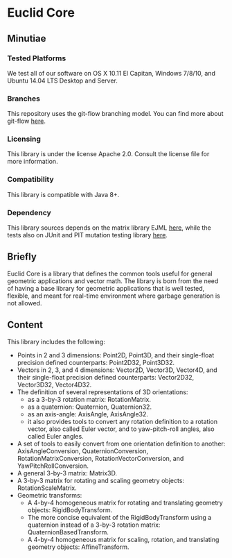 # Euclid Core

## Minutiae

### Tested Platforms
We test all of our software on OS X 10.11 El Capitan, Windows 7/8/10, and Ubuntu 14.04 LTS Desktop and Server.

### Branches
This repository uses the git-flow branching model. You can find more about git-flow [here](https://www.atlassian.com/git/tutorials/comparing-workflows/feature-branch-workflow).

### Licensing
This library is under the license Apache 2.0. Consult the license file for more information.

### Compatibility
This library is compatible with Java 8+.

### Dependency
This library sources depends on the matrix library EJML [here](http://ejml.org/), while the tests also on JUnit and PIT mutation testing library [here](http://pitest.org/).

## Briefly
Euclid Core is a library that defines the common tools useful for general geometric applications and vector math.
The library is born from the need of having a base library for geometric applications that is well tested, flexible, and meant for real-time environment where
garbage generation is not allowed.

## Content
This library includes the following:
- Points in 2 and 3 dimensions: Point2D, Point3D, and their single-float precision defined counterparts: Point2D32, Point3D32.
- Vectors in 2, 3, and 4 dimensions: Vector2D, Vector3D, Vector4D, and their single-float precision defined counterparts: Vector2D32, Vector3D32, Vector4D32.
- The definition of several representations of 3D orientations:
	- as a 3-by-3 rotation matrix: RotationMatrix.
	- as a quaternion: Quaternion, Quaternion32.
	- as an axis-angle: AxisAngle, AxisAngle32.
	- it also provides tools to convert any rotation definition to a rotation vector, also called Euler vector, and to yaw-pitch-roll angles, also called Euler angles.
- A set of tools to easily convert from one orientation definition to another: AxisAngleConversion, QuaternionConversion, RotationMatrixConversion, RotationVectorConversion, and YawPitchRollConversion.
- A general 3-by-3 matrix: Matrix3D.
- A 3-by-3 matrix for rotating and scaling geometry objects: RotationScaleMatrix.
- Geometric transforms:
	 - A 4-by-4 homogeneous matrix for rotating and translating geometry objects: RigidBodyTransform.
	 - The more concise equivalent of the RigidBodyTransform using a quaternion instead of a 3-by-3 rotation matrix: QuaternionBasedTransform.
	 - A 4-by-4 homogeneous matrix for scaling, rotation, and translating geometry objects: AffineTransform.
